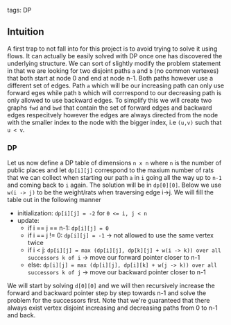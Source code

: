 tags: DP

## Intuition
A first trap to not fall into for this project is to avoid trying to solve it using flows. It can actually be easily solved with DP once one has discovered the underlying structure.
We can sort of slightly modify the problem statement in that we are looking for two disjoint paths `a` and `b` (no common vertexes) that both start at node 0 and end at node n-1. Both paths however use a different set of edges. Path `a` which will be our increasing path can only use forward eges while path `b` which will corrrespond to our decreasing path is only allowed to use backward edges.
To simplify this we will create two graphs `fwd` and `bwd` that contain the set of forward edges and backward edges respecitvely however the edges are always directed from the node with the smaller index to the node with the bigger index, i.e `(u,v)` such that `u < v`.

### DP
Let us now define a DP table of dimensions `n x n` where `n` is the number of public places and let `dp[i][j]` correspond to the maxium number of rats that we can collect when starting our path `a` in `i` going all the way up to `n-1` and coming back to `i` again. The solution will be in `dp[0][0]`. Below we use `w(i -> j)` to be the weight/rats when traversing edge i->j. We will fill the table out in the following manner
- initialization: `dp[i][j] = -2` for `0 <= i, j < n`
- update:
    - if i == j == n-1: `dp[i][j] = 0`
    - if i == j != 0: `dp[i][j] = -1` -> not allowed to use the same vertex twice
    - if i < j: `dp[i][j] = max (dp[i][j], dp[k][j] + w(i -> k)) over all successors k of i` -> move our forward pointer closer to n-1
    - else: `dp[i][j] = max (dp[i][j], dp[i][k] + w(j -> k)) over all successors k of j` -> move our backward pointer closer to n-1

We will start by solving `d[0][0]` and we will then recursively increase the forward and backward pointer step by step towards n-1 and solve the problem for the successors first. Note that we're guaranteed that there always exist vertex disjoint increasing and decreasing paths from 0 to n-1 and back.
